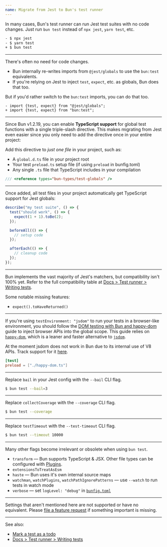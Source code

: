```yaml
---
name: Migrate from Jest to Bun's test runner
---
```


In many cases, Bun's test runner can run Jest test suites with no code changes. Just run `bun test` instead of `npx jest`, `yarn test`, etc.

```sh
- $ npx jest
- $ yarn test
+ $ bun test
```

---

There's often no need for code changes.

- Bun internally re-writes imports from `@jest/globals` to use the `bun:test` equivalents.
- If you're relying on Jest to inject `test`, `expect`, etc. as globals, Bun does that too.

But if you'd rather switch to the `bun:test` imports, you can do that too.

```ts-diff
- import {test, expect} from "@jest/globals";
+ import {test, expect} from "bun:test";
```

---

Since Bun v1.2.19, you can enable **TypeScript support** for global test functions with a single triple-slash directive. This makes migrating from Jest even easier since you only need to add the directive once in your entire project:

Add this directive to _just one file_ in your project, such as:

- A `global.d.ts` file in your project root
- Your test `preload.ts` setup file (if using `preload` in bunfig.toml)
- Any single `.ts` file that TypeScript includes in your compilation

```ts
/// <reference types="bun-types/test-globals" />
```

---

Once added, all test files in your project automatically get TypeScript support for Jest globals:

```ts#math.test.ts
describe("my test suite", () => {
  test("should work", () => {
    expect(1 + 1).toBe(2);
  });

  beforeAll(() => {
    // setup code
  });

  afterEach(() => {
    // cleanup code
  });
});
```

---

Bun implements the vast majority of Jest's matchers, but compatibility isn't 100% yet. Refer to the full compatibility table at [Docs > Test runner > Writing tests](https://bun.sh/docs/test/writing#matchers).

Some notable missing features:

- `expect().toHaveReturned()`

---

If you're using `testEnvironment: "jsdom"` to run your tests in a browser-like environment, you should follow the [DOM testing with Bun and happy-dom](/guides/test/happy-dom) guide to inject browser APIs into the global scope. This guide relies on [`happy-dom`](https://github.com/capricorn86/happy-dom), which is a leaner and faster alternative to [`jsdom`](https://github.com/jsdom/jsdom).

At the moment jsdom does not work in Bun due to its internal use of V8 APIs. Track support for it [here](https://github.com/oven-sh/bun/issues/3554).

```toml#bunfig.toml
[test]
preload = ["./happy-dom.ts"]
```

---

Replace `bail` in your Jest config with the `--bail` CLI flag.

<!-- ```ts-diff
- import type {Config} from 'jest';
-
- const config: Config = {
-   bail: 3
- };
``` -->

```sh
$ bun test --bail=3
```

---

Replace `collectCoverage` with the `--coverage` CLI flag.

<!-- ```ts-diff
- import type {Config} from 'jest';
-
- const config: Config = {
-   collectCoverageFrom: [
-     '**/*.{js,jsx}',
-     '!**/node_modules/**',
-     '!**/vendor/**',
-   ],
- };
``` -->

```sh
$ bun test --coverage
```

---

Replace `testTimeout` with the `--test-timeout` CLI flag.

```sh
$ bun test --timeout 10000
```

---

Many other flags become irrelevant or obsolete when using `bun test`.

- `transform` — Bun supports TypeScript & JSX. Other file types can be configured with [Plugins](https://bun.sh/docs/runtime/plugins).
- `extensionsToTreatAsEsm`
- `haste` — Bun uses it's own internal source maps
- `watchman`, `watchPlugins`, `watchPathIgnorePatterns` — use `--watch` to run tests in watch mode
- `verbose` — set `logLevel: "debug"` in [`bunfig.toml`](https://bun.sh/docs/runtime/bunfig#loglevel)

---

Settings that aren't mentioned here are not supported or have no equivalent. Please [file a feature request](https://github.com/oven-sh/bun) if something important is missing.

---

See also:

- [Mark a test as a todo](/guides/test/todo-tests)
- [Docs > Test runner > Writing tests](https://bun.sh/docs/test/writing)
